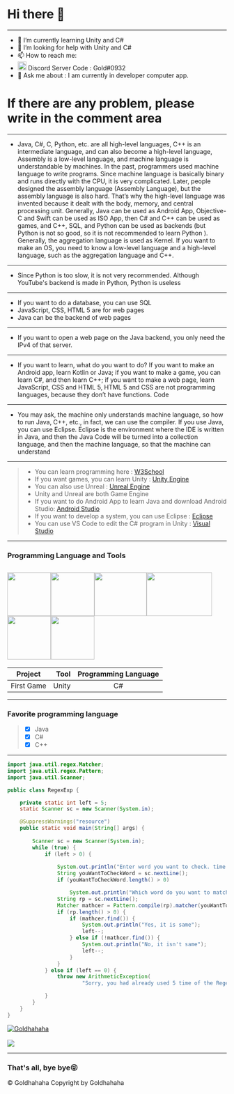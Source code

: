 # Hi there 👋
------
- 🌱 I’m currently learning Unity and C#
- 🤔 I’m looking for help with Unity and C# 
- 📫 How to reach me:
- <img src = https://raw.githubusercontent.com/Goldhahaha/Goldhahaha/master/discord.ico width="20" height="20"> Discord Server Code : Gold#0932
- 💬 Ask me about : I am currently in developer computer app.
# If there are any problem, please write in the comment area
------
- Java, C#, C, Python, etc. are all high-level languages, C++ is an intermediate language, and can also become a high-level language, Assembly is a low-level language, and machine language is understandable by machines. In the past, programmers used machine language to write programs. Since machine language is basically binary and runs directly with the CPU, it is very complicated. Later, people designed the assembly language (Assembly Language), but the assembly language is also hard. That’s why the high-level language was invented because it dealt with the body, memory, and central processing unit. Generally, Java can be used as Android App, Objective-C and Swift can be used as ISO App, then C# and C++ can be used as games, and C++, SQL, and Python can be used as backends (but Python is not so good, so it is not recommended to learn Python ). Generally, the aggregation language is used as Kernel. If you want to make an OS, you need to know a low-level language and a high-level language, such as the aggregation language and C++.
------
- Since Python is too slow, it is not very recommended. Although YouTube's backend is made in Python, Python is useless
------
- If you want to do a database, you can use SQL
- JavaScript, CSS, HTML 5 are for web pages
- Java can be the backend of web pages
------
- If you want to open a web page on the Java backend, you only need the IPv4 of that server.
------
- If you want to learn, what do you want to do? If you want to make an Android app, learn Kotlin or Java; if you want to make a game, you can learn C#, and then learn C++; if you want to make a web page, learn JavaScript, CSS and HTML 5, HTML 5 and CSS are not programming languages, because they don’t have functions. Code
------
- You may ask, the machine only understands machine language, so how to run Java, C++, etc., in fact, we can use the compiler. If you use Java, you can use Eclipse. Eclipse is the environment where the IDE is written in Java, and then the Java Code will be turned into a collection language, and then the machine language, so that the machine can understand
------
> * You can learn programming here : [W3School](https://www.w3schools.com/)
> * If you want games, you can learn Unity : [Unity Engine](https://unity.com/)
> * You can also use Unreal : [Unreal Engine](https://www.unrealengine.com/en-US/)
> * Unity and Unreal are both Game Engine
> * If you want to do Android App to learn Java and download Android Studio: [Android Studio](https://developer.android.com/studio)
> * If you want to develop a system, you can use Eclipse : [Eclipse](https://www.eclipse.org/)
> * You can use VS Code to edit the C# program in Unity : [Visual Studio](https://code.visualstudio.com/)
------
### Programming Language and Tools
<img src = "https://upload.wikimedia.org/wikipedia/en/3/30/Java_programming_language_logo.svg" width="100" height="100"><img src = "https://miro.medium.com/max/300/1*A_Hg7NPIoARg0RmdsVapqg.png" width="100" height="100"><img src = "https://i.ytimg.com/vi/lCVdROzH05U/hqdefault.jpg" width="120" height="100"><img src = "https://cdn.vox-cdn.com/thumbor/mbbw4EGgw611_LVWUtF3VhKD9_Q=/0x0:1200x630/1200x800/filters:focal(504x219:696x411)/cdn.vox-cdn.com/uploads/chorus_image/image/67287973/Unity_1200X630.0.png" width="150" height="100"><img src = "https://cdn.freebiesupply.com/logos/large/2x/visual-studio-code-logo-png-transparent.png" width="100" height="100"><img src = "https://iconarchive.com/download/i98223/dakirby309/simply-styled/Blender.ico" width="100" height="100">
------
|Project      | Tool   |  Programming Language|
| --------   | -----:  | :----:  |
| First Game    | Unity |   C#   |
------
### Favorite programming language
> * [x] Java
> * [x] C#
> * [x] C++
------
```java
import java.util.regex.Matcher;
import java.util.regex.Pattern;
import java.util.Scanner;

public class RegexExp {

	private static int left = 5;
	static Scanner sc = new Scanner(System.in);

	@SuppressWarnings("resource")
	public static void main(String[] args) {
	
		Scanner sc = new Scanner(System.in);
		while (true) {
			if (left > 0) {
				
				System.out.println("Enter word you want to check. time left : " + left);
				String youWantToCheckWord = sc.nextLine();
				if (youWantToCheckWord.length() > 0)

					System.out.println("Which word do you want to match. time left : " + left);
				String rp = sc.nextLine();
				Matcher mathcer = Pattern.compile(rp).matcher(youWantToCheckWord);
				if (rp.length() > 0) {
					if (mathcer.find()) {
						System.out.println("Yes, it is same");
						left--;
					} else if (!mathcer.find()) {
						System.out.println("No, it isn't same");
						left--;
					}
				}
			} else if (left == 0) {
				throw new ArithmeticException(
						"Sorry, you had already used 5 time of the Regex. Pls try again");

			}
		}
	}
}
```
 <a href="https://github.com/Goldhahaha">
  <img align="center" src="https://github-readme-stats.vercel.app/api?username=Goldhahaha&show_icons=true&include_all_commits=true&show_icons=true&theme=dark" alt="Goldhahaha" />
</a>
<br><br>
<a href="https://github.com/Goldhahaha">
 <img align="center" src="https://github-readme-stats.vercel.app/api/top-langs/?username=Goldhahaha&theme=dark">
</a>

------
### That's all, bye bye😜
© Goldhahaha
</a>
Copyright by Goldhahaha

